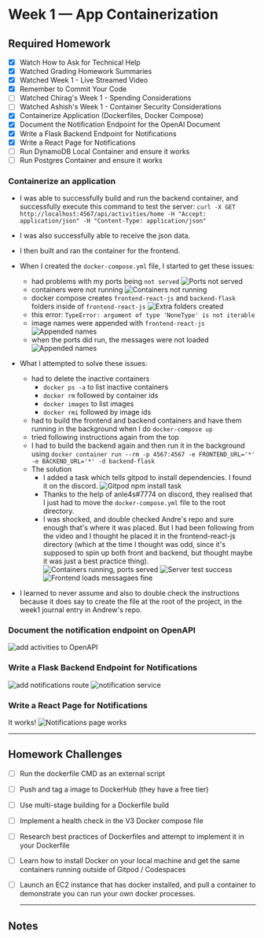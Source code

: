 # Week 1 — App Containerization

## Required Homework

- [x] Watch How to Ask for Technical Help
- [x] Watched Grading Homework Summaries
- [x] Watched Week 1 - Live Streamed Video
- [x] Remember to Commit Your Code
- [ ] Watched Chirag's Week 1 - Spending Considerations
- [ ] Watched Ashish's Week 1 - Container Security Considerations
- [x] Containerize Application (Dockerfiles, Docker Compose)
- [x] Document the Notification Endpoint for the OpenAI Document
- [x] Write a Flask Backend Endpoint for Notifications
- [x] Write a React Page for Notifications
- [ ] Run DynamoDB Local Container and ensure it works
- [ ] Run Postgres Container and ensure it works

### Containerize an application

- I was able to successfully build and run the backend container, and successfully execute this command to test the server: `curl -X GET http://localhost:4567/api/activities/home -H "Accept: application/json" -H "Content-Type: application/json"`
- I was also successfully able to receive the json data.
- I then built and ran the container for the frontend.
- When I created the `docker-compose.yml` file, I started to get these issues:
  - had problems with my ports being `not served`
    ![Ports not served](assets/week1/ports-not-served.png)
  - containers were not running
    ![Containers not running](assets/week1/containers-not-running.png)
  - docker compose creates `frontend-react-js` and `backend-flask` folders inside of `frontend-react-js`
    ![Extra folders created](assets/week1/exra-folders-created.png)
  - this error: `TypeError: argument of type 'NoneType' is not iterable`
  - image names were appended with `frontend-react-js`
    ![Appended names](assets/week1/names-appended-with-frontendjs-react-js.png)
  - when the ports did run, the messages were not loaded
    ![Appended names](assets/week1/compose-issue.png)
- What I attempted to solve these issues:

  - had to delete the inactive containers
    - `docker ps -a` to list inactive containers
    - `docker rm` followed by container ids
    - `docker images` to list images
    - `docker rmi` followed by image ids
  - had to build the frontend and backend containers and have them running in the background when I do `docker-compose up`
  - tried following instructions again from the top
  - I had to build the backend again and then run it in the background using `docker container run --rm -p 4567:4567 -e FRONTEND_URL='*' -e BACKEND_URL='*' -d backend-flask`
  - The solution
    - I added a task which tells gitpod to install dependencies. I found it on the discord.
      ![Gitpod npm install task](assets/week1/gitpod-npm-install-task.png)
    - Thanks to the help of anle4s#7774 on discord, they realised that I just had to move the `docker-compose.yml` file to the root directory.
    - I was shocked, and double checked Andre's repo and sure enough that's where it was placed. But I had been following from the video and I thought he placed it in the frontend-react-js directory (which at the time I thought was odd, since it's supposed to spin up both front and backend, but thought maybe it was just a best practice thing).
      ![Containers running, ports served](assets/week1/containers-ports-running.png)
      ![Server test success](assets/week1/curl-success.png)
      ![Frontend loads messagaes fine](assets/week1/frontend-working.png)

- I learned to never assume and also to double check the instructions because it does say to create the file at the root of the project, in the week1 journal entry in Andrew's repo.

### Document the notification endpoint on OpenAPI

![add activities to OpenAPI](assets/week1/added-activities-to-open-api.png)

### Write a Flask Backend Endpoint for Notifications

![add notifications route](assets/week1/add-notifications-route.png)
![notification service](assets/week1/notifications.png)

### Write a React Page for Notifications

It works!
![Notifications page works](assets/week1/frontend-notifications-work.png)

---

## Homework Challenges

- [ ] Run the dockerfile CMD as an external script
- [ ] Push and tag a image to DockerHub (they have a free tier)
- [ ] Use multi-stage building for a Dockerfile build
- [ ] Implement a health check in the V3 Docker compose file
- [ ] Research best practices of Dockerfiles and attempt to implement it in your Dockerfile
- [ ] Learn how to install Docker on your local machine and get the same containers running outside of Gitpod / Codespaces
- [ ] Launch an EC2 instance that has docker installed, and pull a container to demonstrate you can run your own docker processes.

  ***

## Notes
